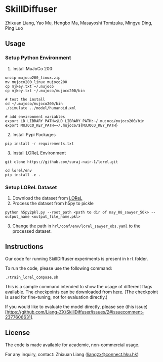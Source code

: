 # SkillDiffuser

Zhixuan Liang, Yao Mu, Hengbo Ma, Masayoshi Tomizuka, Mingyu Ding, Ping Luo

## Usage
### Setup Python Environment
1. Install MuJoCo 200
```shell
unzip mujoco200_linux.zip
mv mujoco200_linux mujoco200
cp mjkey.txt ~/.mujoco
cp mjkey.txt ~/.mujoco/mujoco200/bin

# test the install
cd ~/.mujoco/mujoco200/bin
./simulate ../model/humanoid.xml

# add environment variables
export LD_LIBRARY_PATH=$LD_LIBRARY_PATH:~/.mujoco/mujoco200/bin
export MUJOCO_KEY_PATH=~/.mujoco/${MUJOCO_KEY_PATH}
```
2. Install Pypi Packages
```shell
pip install -r requirements.txt
```
3. Install LOReL Environment
```shell
git clone https://github.com/suraj-nair-1/lorel.git

cd lorel/env
pip install -e .
```

### Setup LOReL Dataset
1. Download the dataset from [LOReL](https://drive.google.com/file/d/1pLnctqkOzyWZa1F1zTFqkNgUzSkUCtEv/view?usp=sharing)
2. Process the dataset from h5py to pickle
```shell
python h5py2pkl.py --root_path <path to dir of may_08_sawyer_50k> --output_name <output_file_name.pkl>
```
3. Change the path in `hrl/conf/env/lorel_sawyer_obs.yaml` to the processed dataset.

## Instructions

Our code for running SkillDiffuser experiments is present in `hrl` folder.

To run the code, please use the following command:

`./train_lorel_compose.sh`

This is a sample command intended to show the usage of different flags available. The checkpoints can be downloaded from [here](https://connecthkuhk-my.sharepoint.com/:f:/g/personal/liangzx_connect_hku_hk/Em3qBc3AxWpOkYR7Pgd7lnUBH0bkLsILMpgUX2Xg5l3YGg?e=QslO6n).
(The checkpoint is used for fine-tuning, not for evaluation directly.)

If you would like to evaluate the model directly, please see (this issue)[https://github.com/Liang-ZX/SkillDiffuser/issues/2#issuecomment-2377606631].

## License

The code is made available for academic, non-commercial usage.

For any inquiry, contact: Zhixuan Liang (liangzx@connect.hku.hk)
